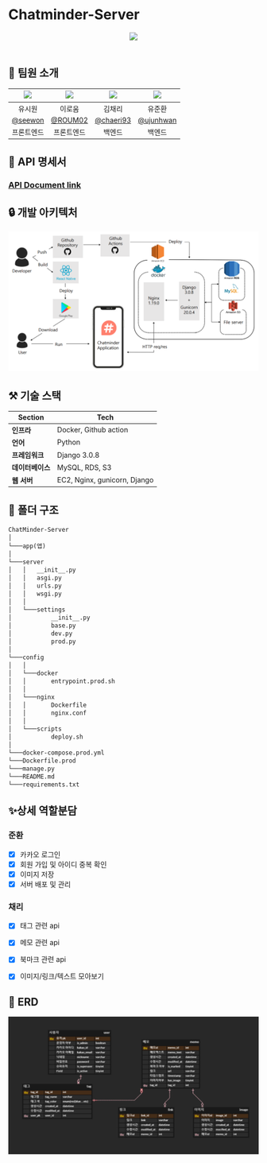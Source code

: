 #  Chatminder-Server 
<div align="center">
  <img src="https://user-images.githubusercontent.com/79985974/152552467-7dbfbc64-dc66-4a5e-9609-694e8a5d74c3.png">
  <br><br>
</div>

## 📢 팀원 소개
 
| <img src ="https://github.com/SEEWON.png" width = 150/>                        |                 <img src ="https://github.com/ROUM02.png" width = 150/>                                        | <img src ="https://github.com/chaeri93.png" width = 150/>                       |<img src ="https://github.com/ujunhwan.png" width = 150/> |
| :----------------------------------------------------------------------------: | :------------------------------------------------------------------------------------------------------------: | :----------------------------------------------------------------------------: | :----------------------------------------------------------------------------: |
|                                     유시원                                     |                                                     이로움                                                     |                                     김채리                                     |                 유준환                     |
|               <a href ="https://github.com/SEEWON">@seewon</a>                |                <a href ="https://github.com/ROUM02">@ROUM02</a>                                              |               <a href ="https://github.com/chaeri93">@chaeri93</a>               |   <a href ="https://github.com/ujunhwan">@ujunhwan</a>|
|                                   프론트엔드                                   |                                                     프론트엔드                                                     |                                     백엔드                                     |             백엔드


## 📑 API 명세서


### [API Document link ](https://documenter.getpostman.com/view/14842658/UVXbvfn6)



## 🔒 개발 아키텍처

![img_2.png](img_2.png)


## ⚒ 기술 스택

| **Section**       | Tech        |
| ---------------- | ---------------------------- |
| **인프라**       | Docker, Github action        |
| **언어**         | Python                       |
| **프레임워크**   | Django 3.0.8                |
| **데이터베이스** | MySQL, RDS, S3               |
| **웹 서버**      | EC2, Nginx, gunicorn, Django |


## 📂 폴더 구조

```
ChatMinder-Server
│
└───app(앱)
│
└───server
│   │   __init__.py
│   │   asgi.py
│   │   urls.py
│   │   wsgi.py
│   │
│   └───settings
│           __init__.py
│           base.py
│           dev.py
│           prod.py
│
└───config
│   │
│   └───docker
│   │       entrypoint.prod.sh
│   │
│   └───nginx
│   │       Dockerfile
│   │       nginx.conf
│   │
│   └───scripts
│           deploy.sh
│
└───docker-compose.prod.yml
└───Dockerfile.prod
└───manage.py
└───README.md
└───requirements.txt

```


## ✨상세 역할분담
### 준환
- [x] 카카오 로그인
- [x] 회원 가입 및 아이디 중복 확인
- [x] 이미지 저장
- [x] 서버 배포 및 관리

### 채리
- [x] 태그 관련 api 
- [x] 메모 관련 api
- [x] 북마크 관련 api
- [x] 이미지/링크/텍스트 모아보기


## 🎇 ERD

![img.png](img.png)

